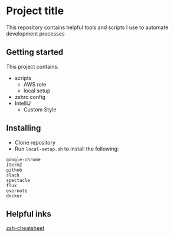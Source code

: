 # Project title

This repository contains helpful tools and scripts I use to automate development processes

## Getting started

This project contains:
- scripts
    - AWS role 
    - local setup 
- zshrc config
- IntelliJ
    - Custom Style

## Installing

- Clone repository
- Run `local-setup.sh` to install the following:
```
google-chrome
iterm2
github
slack
spectacle
flux
evernote
docker
```
## Helpful inks

[zsh-cheatsheet](https://github.com/ohmyzsh/ohmyzsh/wiki/Cheatsheet)
